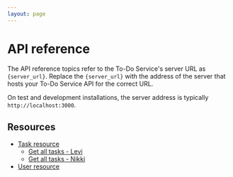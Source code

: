 ```yaml
---
layout: page
---
```


# API reference

The API reference topics refer to the To-Do Service's server URL as `{server_url}`.
Replace the `{server_url}` with the address of the server that hosts your To-Do Service
API for the correct URL.

On test and development installations, the server address is typically `http://localhost:3000`.

## Resources

* [Task resource](api/task.md)
    * [Get all tasks - Levi](api/tasks-get-tasks-levibeverly.md)
    * [Get all tasks - Nikki](api/tasks-get-all-tasks-nikki-everett.md)
* [User resource](api/user.md)
